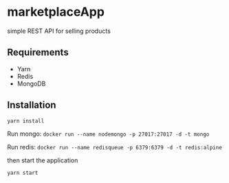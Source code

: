 # marketplaceApp
simple REST API for selling products

## Requirements

- Yarn
- Redis
- MongoDB

## Installation

```sh
yarn install
```

Run mongo:
`docker run --name nodemongo -p 27017:27017 -d -t mongo`

Run redis:
`docker run --name redisqueue -p 6379:6379 -d -t redis:alpine`

then start the application

`yarn start`